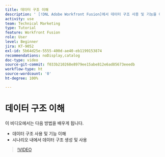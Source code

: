 ```yaml
---
title: 데이터 구조 이해
description: ' [!DNL Adobe Workfront Fusion]에서 데이터 구조 사용 및 기능을 이해하고, 시나리오 내에서 데이터 구조를 생성하고 사용하는 방법에 대해 알아봅니다.'
activity: use
team: Technical Marketing
type: Tutorial
feature: Workfront Fusion
role: User
level: Beginner
jira: KT-9052
exl-id: 5b64d25e-5555-400d-ae40-eb1199153874
recommendations: noDisplay,catalog
doc-type: video
source-git-commit: f033b210268e8979ee15abe812e6ad85673eeedb
workflow-type: ht
source-wordcount: '0'
ht-degree: 100%

---
```


# 데이터 구조 이해

이 비디오에서는 다음 방법을 배우게 됩니다.

* 데이터 구조 사용 및 기능 이해
* 시나리오 내에서 데이터 구조 생성 및 사용

>[!VIDEO](https://video.tv.adobe.com/v/335293/?quality=12&learn=on)
